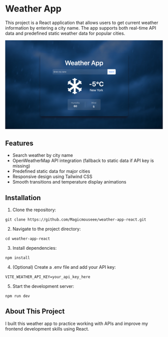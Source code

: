 # Weather App

This project is a React application that allows users to get current weather information by entering a city name. The app supports both real-time API data and predefined static weather data for popular cities.

![Weather App](src/assets/Screenshot.png)

## Features

- Search weather by city name
- OpenWeatherMap API integration (fallback to static data if API key is missing)
- Predefined static data for major cities
- Responsive design using Tailwind CSS
- Smooth transitions and temperature display animations

## Installation

1. Clone the repository:
```
git clone https://github.com/Magicmouseee/weather-app-react.git
```
2. Navigate to the project directory:

```
cd weather-app-react
```
3. Install dependencies:
```
npm install
```
4. (Optional) Create a .env file and add your API key:
```
VITE_WEATHER_API_KEY=your_api_key_here
```
5. Start the development server:
```
npm run dev
```
## About This Project

I built this weather app to practice working with APIs and improve my frontend development skills using React.

